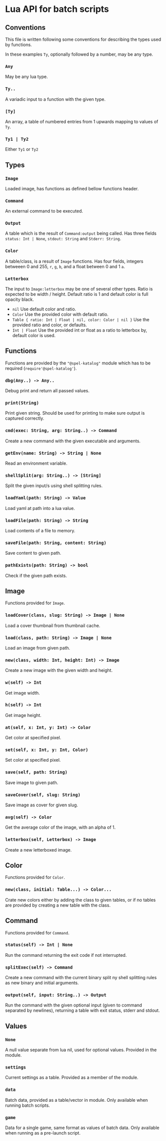# Lua API for batch scripts

## Conventions
This file is written following some conventions for describing the types
used by functions.

In these examples `Ty`, optionally followed by a number, may be any type.

### `Any`
May be any lua type.

### `Ty..`
A variadic input to a function with the given type.

### `[Ty]`
An array, a table of numbered entries from 1 upwards mapping to values
of `Ty`.

### `Ty1 | Ty2`
Either `Ty1` or `Ty2` 

## Types

### `Image`
Loaded image, has functions as defined bellow functions header.

### `Command`
An external command to be executed.

### `Output`
A table which is the result of `Command:output` being called.
Has three fields `status: Int | None`, `stdout: String` and `Stderr: String`.

### `Color`
A table/class, is a result of `Image` functions.
Has four fields, integers betweeen 0 and 255, `r`, `g`, `b`, and a float between 0 and 1 `a`.

### `Letterbox`
The input to `Image:letterbox` may be one of several other types.
Ratio is expected to be width / height.
Default ratio is 1 and default color is full opacity black.
- `nil` Use default color and ratio.
- `Color` Use the provided color with default ratio.
- `Table { ratio: Int | Float | nil, color: Color | nil }` Use the provided ratio and color, or defaults.
- `Int | Float` Use the provided int or float as a ratio to letterbox by, default color is used.

## Functions
Functions are provided by the `"@spel-katalog"` module which has
to be required (`require'@spel-katalog'`).

### `dbg(Any..) -> Any..`
Debug print and return all passed values.

### `print(String)`
Print given string. Should be used for printing to make sure output is
captured correctly.

### `cmd(exec: String, arg: String..) -> Command`
Create a new command with the given executable and arguments.

### `getEnv(name: String) -> String | None`
Read an environment variable.

### `shellSplit(arg: String..) -> [String]`
Split the given input/s using shell splitting rules.

### `loadYaml(path: String) -> Value`
Load yaml at path into a lua value.

### `loadFile(path: String) -> String`
Load contents of a file to memory.

### `saveFile(path: String, content: String)`
Save content to given path.

### `pathExists(path: String) -> bool`
Check if the given path exists.

## Image
Functions provided for `Image`.

### `loadCover(class, slug: String) -> Image | None`
Load a cover thumbnail from thumbnail cache.

### `load(class, path: String) -> Image | None`
Load an image from given path.

### `new(class, width: Int, height: Int) -> Image`
Create a new image with the given width and height.

### `w(self) -> Int`
Get image width.

### `h(self) -> Int`
Get image height.

### `at(self, x: Int, y: Int) -> Color`
Get color at specified pixel.

### `set(self, x: Int, y: Int, Color)`
Set color at specified pixel.

### `save(self, path: String)`
Save image to given path.

### `saveCover(self, slug: String)`
Save image as cover for given slug.

### `avg(self) -> Color`
Get the average color of the image, with an alpha of 1.

### `letterbox(self, Letterbox) -> Image`
Create a new letterboxed image.

## Color
Functions provided for `Color`.

### `new(class, initial: Table...) -> Color...`
Crate new colors either by adding the class to given tables, or
if no tables are provided by creating a new table with the class.

## Command
Functions provided for `Command`.

### `status(self) -> Int | None`
Run the command returning the exit code if not interrupted.

### `splitExec(self) -> Command`
Create a new command with the current binary split ny shell splitting
rules as new binary and initial arguments.

### `output(self, input: String..) -> Output`
Run the command with the given optional input (given to command separated by newlines),
returning a table with exit status, stderr and stdout.

## Values

### `None`
A null value separate from lua nil, used for optional
values. Provided in the module.

### `settings`
Current settings as a table. Provided as a member of the module.

### `data`
Batch data, provided as a table/vector in module.
Only available when running batch scripts.

### `game`
Data for a single game, same format as values of batch data.
Only available when running as a pre-launch script.
